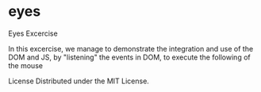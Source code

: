 # eyes
Eyes Excercise

In this excercise, we manage to demonstrate the integration and use of the DOM and JS, by "listening" the events in DOM, to execute the following of the mouse 

License
Distributed under the MIT License.
